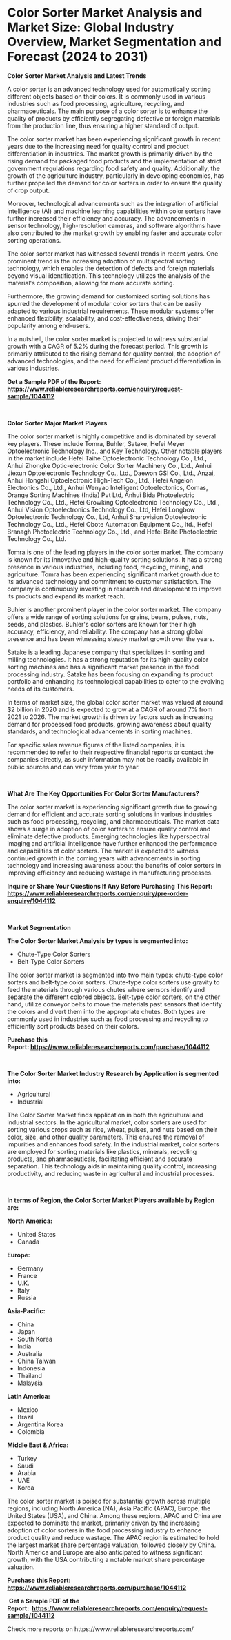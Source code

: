 <p><h1>Color Sorter Market Analysis and Market Size: Global Industry Overview, Market Segmentation and Forecast (2024 to 2031)</h1></p><p><strong>Color Sorter Market Analysis and Latest Trends</strong></p>
<p><p>A color sorter is an advanced technology used for automatically sorting different objects based on their colors. It is commonly used in various industries such as food processing, agriculture, recycling, and pharmaceuticals. The main purpose of a color sorter is to enhance the quality of products by efficiently segregating defective or foreign materials from the production line, thus ensuring a higher standard of output.</p><p>The color sorter market has been experiencing significant growth in recent years due to the increasing need for quality control and product differentiation in industries. The market growth is primarily driven by the rising demand for packaged food products and the implementation of strict government regulations regarding food safety and quality. Additionally, the growth of the agriculture industry, particularly in developing economies, has further propelled the demand for color sorters in order to ensure the quality of crop output.</p><p>Moreover, technological advancements such as the integration of artificial intelligence (AI) and machine learning capabilities within color sorters have further increased their efficiency and accuracy. The advancements in sensor technology, high-resolution cameras, and software algorithms have also contributed to the market growth by enabling faster and accurate color sorting operations.</p><p>The color sorter market has witnessed several trends in recent years. One prominent trend is the increasing adoption of multispectral sorting technology, which enables the detection of defects and foreign materials beyond visual identification. This technology utilizes the analysis of the material's composition, allowing for more accurate sorting.</p><p>Furthermore, the growing demand for customized sorting solutions has spurred the development of modular color sorters that can be easily adapted to various industrial requirements. These modular systems offer enhanced flexibility, scalability, and cost-effectiveness, driving their popularity among end-users.</p><p>In a nutshell, the color sorter market is projected to witness substantial growth with a CAGR of 5.2% during the forecast period. This growth is primarily attributed to the rising demand for quality control, the adoption of advanced technologies, and the need for efficient product differentiation in various industries.</p></p>
<p><strong>Get a Sample PDF of the Report:&nbsp; <a href="https://www.reliableresearchreports.com/enquiry/request-sample/1044112">https://www.reliableresearchreports.com/enquiry/request-sample/1044112</a></strong></p>
<p>&nbsp;</p>
<p><strong>Color Sorter Major Market Players</strong></p>
<p><p>The color sorter market is highly competitive and is dominated by several key players. These include Tomra, Buhler, Satake, Hefei Meyer Optoelectronic Technology Inc., and Key Technology. Other notable players in the market include Hefei Taihe Optoelectronic Technology Co., Ltd., Anhui Zhongke Optic-electronic Color Sorter Machinery Co., Ltd., Anhui Jiexun Optoelectronic Technology Co., Ltd., Daewon GSI Co., Ltd., Anzai, Anhui Hongshi Optoelectronic High-Tech Co., Ltd., Hefei Angelon Electronics Co., Ltd., Anhui Wenyao Intelligent Optoelectonics, Comas, Orange Sorting Machines (India) Pvt Ltd, Anhui Bida Photoelectric Technology Co., Ltd., Hefei Growking Optoelectronic Technology Co., Ltd., Anhui Vision Optoelectronics Technology Co., Ltd, Hefei Longbow Optoelectronic Technology Co., Ltd, Anhui Sharpvision Optoelectronic Technology Co., Ltd., Hefei Obote Automation Equipment Co., ltd., Hefei Branagh Photoelectric Technology Co., Ltd., and Hefei Baite Photoelectric Technology Co., Ltd.</p><p>Tomra is one of the leading players in the color sorter market. The company is known for its innovative and high-quality sorting solutions. It has a strong presence in various industries, including food, recycling, mining, and agriculture. Tomra has been experiencing significant market growth due to its advanced technology and commitment to customer satisfaction. The company is continuously investing in research and development to improve its products and expand its market reach.</p><p>Buhler is another prominent player in the color sorter market. The company offers a wide range of sorting solutions for grains, beans, pulses, nuts, seeds, and plastics. Buhler's color sorters are known for their high accuracy, efficiency, and reliability. The company has a strong global presence and has been witnessing steady market growth over the years.</p><p>Satake is a leading Japanese company that specializes in sorting and milling technologies. It has a strong reputation for its high-quality color sorting machines and has a significant market presence in the food processing industry. Satake has been focusing on expanding its product portfolio and enhancing its technological capabilities to cater to the evolving needs of its customers.</p><p>In terms of market size, the global color sorter market was valued at around $2 billion in 2020 and is expected to grow at a CAGR of around 7% from 2021 to 2026. The market growth is driven by factors such as increasing demand for processed food products, growing awareness about quality standards, and technological advancements in sorting machines.</p><p>For specific sales revenue figures of the listed companies, it is recommended to refer to their respective financial reports or contact the companies directly, as such information may not be readily available in public sources and can vary from year to year.</p></p>
<p>&nbsp;</p>
<p><strong>What Are The Key Opportunities For Color Sorter Manufacturers?</strong></p>
<p><p>The color sorter market is experiencing significant growth due to growing demand for efficient and accurate sorting solutions in various industries such as food processing, recycling, and pharmaceuticals. The market data shows a surge in adoption of color sorters to ensure quality control and eliminate defective products. Emerging technologies like hyperspectral imaging and artificial intelligence have further enhanced the performance and capabilities of color sorters. The market is expected to witness continued growth in the coming years with advancements in sorting technology and increasing awareness about the benefits of color sorters in improving efficiency and reducing wastage in manufacturing processes.</p></p>
<p><strong>Inquire or Share Your Questions If Any Before Purchasing This Report: <a href="https://www.reliableresearchreports.com/enquiry/pre-order-enquiry/1044112">https://www.reliableresearchreports.com/enquiry/pre-order-enquiry/1044112</a></strong></p>
<p>&nbsp;</p>
<p><strong>Market Segmentation</strong></p>
<p><strong>The Color Sorter Market Analysis by types is segmented into:</strong></p>
<p><ul><li>Chute-Type Color Sorters</li><li>Belt-Type Color Sorters</li></ul></p>
<p><p>The color sorter market is segmented into two main types: chute-type color sorters and belt-type color sorters. Chute-type color sorters use gravity to feed the materials through various chutes where sensors identify and separate the different colored objects. Belt-type color sorters, on the other hand, utilize conveyor belts to move the materials past sensors that identify the colors and divert them into the appropriate chutes. Both types are commonly used in industries such as food processing and recycling to efficiently sort products based on their colors.</p></p>
<p><strong>Purchase this Report:&nbsp;<a href="https://www.reliableresearchreports.com/purchase/1044112">https://www.reliableresearchreports.com/purchase/1044112</a></strong></p>
<p>&nbsp;</p>
<p><strong>The Color Sorter Market Industry Research by Application is segmented into:</strong></p>
<p><ul><li>Agricultural</li><li>Industrial</li></ul></p>
<p><p>The Color Sorter Market finds application in both the agricultural and industrial sectors. In the agricultural market, color sorters are used for sorting various crops such as rice, wheat, pulses, and nuts based on their color, size, and other quality parameters. This ensures the removal of impurities and enhances food safety. In the industrial market, color sorters are employed for sorting materials like plastics, minerals, recycling products, and pharmaceuticals, facilitating efficient and accurate separation. This technology aids in maintaining quality control, increasing productivity, and reducing waste in agricultural and industrial processes.</p></p>
<p>&nbsp;</p>
<p><strong>In terms of Region, the Color Sorter Market Players available by Region are:</strong></p>
<p>
    <p> <strong> North America: </strong>
        <ul>
            <li>United States</li>
            <li>Canada</li>
        </ul>
        </p> 
    <p> <strong> Europe: </strong>
        <ul>
            <li>Germany</li>
            <li>France</li>
            <li>U.K.</li>
            <li>Italy</li>
            <li>Russia</li>
        </ul>
        </p> 
    <p> <strong> Asia-Pacific: </strong>
        <ul>
            <li>China</li>
            <li>Japan</li>
            <li>South Korea</li>
            <li>India</li>
            <li>Australia</li>
            <li>China Taiwan</li>
            <li>Indonesia</li>
            <li>Thailand</li>
            <li>Malaysia</li>
        </ul>
        </p> 
    <p> <strong> Latin America: </strong>
        <ul>
            <li>Mexico</li>
            <li>Brazil</li>
            <li>Argentina Korea</li>
            <li>Colombia</li>
        </ul>
        </p> 
    <p> <strong> Middle East & Africa: </strong>
        <ul>
            <li>Turkey</li>
            <li>Saudi</li>
            <li>Arabia</li>
            <li>UAE</li>
            <li>Korea</li>
        </ul>
    </p>
    </p>
<p><p>The color sorter market is poised for substantial growth across multiple regions, including North America (NA), Asia Pacific (APAC), Europe, the United States (USA), and China. Among these regions, APAC and China are expected to dominate the market, primarily driven by the increasing adoption of color sorters in the food processing industry to enhance product quality and reduce wastage. The APAC region is estimated to hold the largest market share percentage valuation, followed closely by China. North America and Europe are also anticipated to witness significant growth, with the USA contributing a notable market share percentage valuation.</p></p>
<p><strong>Purchase this Report: <a href="https://www.reliableresearchreports.com/purchase/1044112">https://www.reliableresearchreports.com/purchase/1044112</a></strong></p>
<p>&nbsp;<strong>Get a Sample PDF of the Report:&nbsp;&nbsp;<a href="https://www.reliableresearchreports.com/enquiry/request-sample/1044112">https://www.reliableresearchreports.com/enquiry/request-sample/1044112</a></strong></p>
<p><strong></strong></p>
<p>Check more reports on https://www.reliableresearchreports.com/</p>